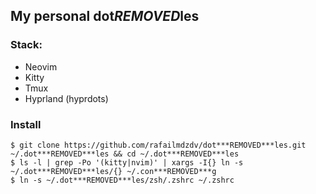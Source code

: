 ## My personal dot***REMOVED***les

### Stack:

- Neovim
- Kitty
- Tmux
- Hyprland (hyprdots)

### Install

```shell
$ git clone https://github.com/rafailmdzdv/dot***REMOVED***les.git ~/.dot***REMOVED***les && cd ~/.dot***REMOVED***les
$ ls -l | grep -Po '(kitty|nvim)' | xargs -I{} ln -s ~/.dot***REMOVED***les/{} ~/.con***REMOVED***g
$ ln -s ~/.dot***REMOVED***les/zsh/.zshrc ~/.zshrc
```
